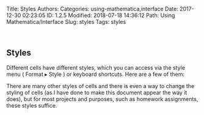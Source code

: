 Title: Styles
Authors: 
Categories: using-mathematica,interface
Date: 2017-12-30 02:23:05
ID: 1.2.5
Modified: 2018-07-18 14:36:12
Path: Using Mathematica/Interface
Slug: styles
Tags: styles

<a id="styles" style="width:0;height:0;margin:0;padding:0;">&zwnj;</a>

## Styles

Different cells have different styles, which you can access via the style menu ( Format ▸ Style ) or keyboard shortcuts. Here are a few of them:

There are many other styles of cells and there is even a way to change the styling of cells (as I have done to make this document appear the way it does), but for most projects and purposes, such as homework assignments, these styles suffice.